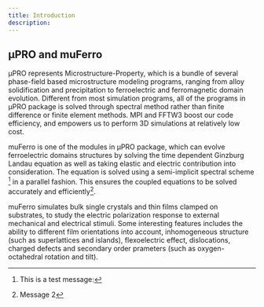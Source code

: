 ```yaml
---
title: Introduction
description: 
---
```


## &mu;PRO and muFerro
 &mu;PRO represents Microstructure-Property, which is a bundle of several phase-field based microstructure modeling programs, ranging from alloy solidification and precipitation to ferroelectric and ferromagnetic domain evolution. Different from most simulation programs, all of the programs in  &mu;PRO package is solved through spectral method rather than finite difference or finite element methods. MPI and FFTW3 boost our code efficiency, and empowers us to perform 3D simulations at relatively low cost.
 
 muFerro is one of the modules in  &mu;PRO package, which can evolve ferroelectric domains structures by solving the time dependent Ginzburg Landau equation as well as taking elastic and electric contribution into consideration. The equation is solved using a semi-implicit spectral scheme [^1] in a parallel fashion. This ensures the coupled equations to be solved accurately and efficiently[^2].
 
 muFerro simulates bulk single crystals and thin films clamped on substrates, to study the electric polarization response to external mechanical and electrical stimuli. Some interesting features includes the ability to different film orientations into account, inhomogeneous structure (such as superlattices and islands), flexoelectric effect, dislocations, charged defects and secondary order prameters (such as oxygen-octahedral rotation and tilt).



[^1]:This is a test message:

[^2]:  Message 2